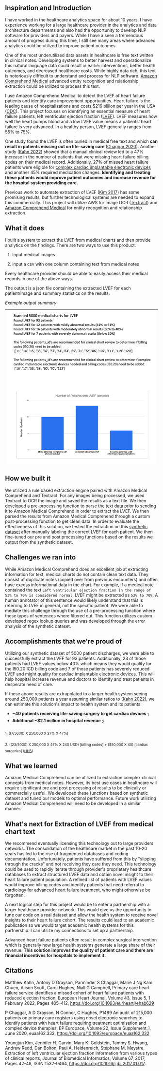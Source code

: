 ## Inspiration and Introduction
I have worked in the healthcare analytics space for about 10 years.  I have experience working for a large healthcare provider in the analytics and data architecture departments and also had the opportunity to develop NLP software for providers and payers. While I have a seen a tremendous amount of progress during this time, I still see many areas where advanced analytics could be utilized to improve patient outcomes. 

One of the most underutilized data assets in healthcare is free text written in clinical notes. Developing systems to better harvest and operationalize this natural language data could result in earlier interventions, better health outcomes, and decreased healthcare costs. While highly data rich, this text is notoriously difficult to understand and process for NLP software.  [Amazon Comprehend Medical](https://docs.aws.amazon.com/comprehend-medical/index.html) advanced entity recognition and relationship extraction could be utilized to process this text.

I use Amazon Comprehend Medical to detect the LVEF of heart failure patients and identify care improvement opportunities.  Heart failure is the leading cause of hospitalizations and costs $216 billion per year in the USA ([CDC](https://www.cdc.gov/dhdsp/)). This project focuses on identifying an essential measure of heart failure patients, left ventricular ejection fraction ([LVEF](https://my.clevelandclinic.org/health/articles/16950-ejection-fraction#:~:text=Left%20ventricular%20ejection%20fraction%20(LVEF,left%20side%20of%20the%20heart))). LVEF measures how well the heart pumps blood and a low LVEF value means a patients’ heart failure is very advanced. In a healthy person, LVEF generally ranges from 55% to 75%.

One study found the LVEF is often buried in medical free text and which **can result in patients missing out on life-saving care** ([Chaggar 2020](https://doi.org/10.1093/europace/euaa162.332)).  Another study ([Kahn 2022](https://doi.org/10.1093/eurheartj/ehab629)) showed that a manual clinical review led to a 47% increase in the number of patients that were missing heart failure billing codes on their medical record. Additionally, 27% of missed heart failure patients were eligible for [complex cardiac implantable electronic devices](https://my.clevelandclinic.org/health/treatments/16837-cardiac-implantable-electronic-device-replacement) and another 45% required medication changes. **Identifying and treating these patients would improve patient outcomes and increase revenue for the hospital system providing care.**

Previous work to automate extraction of LVEF ([Kim 2017](https://www.sciencedirect.com/science/article/pii/S1532046417300205)) has some promising results, but further technological systems are needed to expand this commercially. This project will utilize AWS for image OCR ([Textract](https://aws.amazon.com/textract/)) and [Amazon Comprehend Medical](https://docs.aws.amazon.com/comprehend-medical/index.html) for entity recognition and relationship extraction.

## What it does
I built a system to extract the LVEF from medical charts and then provide analytics on the findings. There are two ways to use this product:
1. Input medical images

2. Input a csv with one column containing text from medical notes

Every healthcare provider should be able to easily access their medical records in one of the above ways. 

The output is a json file containing the extracted LVEF for each patient/image and summary statistics on the results.

_Example output summary_

| ![Alt text](images/output_analysis.png?raw=true) |
|-|

## How we built it
We utilized a rule based extraction engine paired with Amazon Medical Comprehend and Textract. For any images being processed, we used Textract to OCR the image and saved the results as a text file. We then developed a pre-processing function to parse the text data prior to sending it to Amazon Medical Comprehend in order to extract the LVEF.  We then parsed the results from Amazon Medical Comprehend through a custom post-processing function to get clean data.   In order to evaluate the effectiveness of this solution, we tested the extraction on this [synthetic dataset](https://www.kaggle.com/datasets/tboyle10/medicaltranscriptions) after manually labeling the correct LVEF for each patient.  We then fine-tuned our pre and post processing functions based on the results we output from the synthetic dataset. 

## Challenges we ran into
While Amazon Medical Comprehend does an excellent job at extracting information for text, medical charts do not contain clean text data. They consist of duplicate notes (copied over from previous encounters) and often have excess informational data in the chart. For example, if a medical note contained the text `Left ventricular ejection fraction in the range of 53% to 70% is considered normal`, LVEF might be extracted as `53% to 70%`. A human annotator of this sentence would likely understand that this is referring to LVEF in general, not the specific patient.  We were able to mediate this challenge through the use of a pre-processing function where these types of sentences where filtered out.  This function utilizes custom developed regex lookup queries and was developed through the error analysis of the synthetic dataset.

## Accomplishments that we're proud of
Utilizing our synthetic dataset of 5000 patient discharges, we were able to successfully extract the LVEF for 93 patients.  Additionally, 23 of those patients had LVEF values below 40% which means they would qualify for the I50.20 ICD billing code and 7 of those patients has severely reduced LVEF and might quality for cardiac implantable electronic devices. This will help hospital increase revenue and doctors to identify and treat patients in desperate need of care.


If these above results are extrapolated to a larger health system seeing around 250,000 patients a year assuming similar ratios to ([Kahn 2022](https://doi.org/10.1093/eurheartj/ehab629)), we can estimate this solution's impact to health system and its patients:

* **~40 patients receiving life-saving surgery to get cardiac devices** <sub>1<sub>
* **Additional ~$2.1 million in hospital revenue** <sub>2<sub>


<sub>1. ((7/5000) X 250,000 X 27% X 47%)<sub>

<sub>2. ((23/5000) X 250,000 X 47% X 240 USD) [billing codes] + ($50,000 X 40) [cardiac surgeries] ([HHS](https://aspe.hhs.gov/sites/default/files/private/pdf/252376/Table1C.pdf))

## What we learned
Amazon Medical Comprehend can be utilized to extraction complex clinical concepts from medical notes. However, its best use cases in healthcare will require significant pre and post processing of results to be clinically or commercially useful. We developed these functions based on synthetic dataset and tuned our models to optimal performance. Future work utilizing Amazon Medical Comprehend will need to be developed in a similar manner.

## What's next for Extraction of LVEF from medical chart text
We recommend eventually licensing this technology out to large providers networks.  The consolidation of the healthcare market in the past 10-20 years has led to the rise of fragmented databases and coding documentation. Unfortunately, patients have suffered from this by "slipping through the cracks" and not receiving they care they need.  This technology could be used to rapidly iterate through provider's proprietary healthcare databases to extract structured LVEF data and obtain novel insight to their heart failure patient population. A refined list of patients with LVEF values would improve billing codes and identify patients that need referral to cardiology for advanced heart failure treatment, who might otherwise be forgotten.

A next logical step for this project would be to enter a partnership with a larger healthcare provider network. This would give us the opportunity to tune our code on a real dataset and allow the health system to receive novel insights to their heart failure cohort. The results could lead to an academic publication so we would target academic health systems for this partnership. I can utilize my connections to set up a partnership.

Advanced heart failure patients often result in complex surgical intervention which is generally how large health systems generate a large share of their revenue.  **This solution improves the quality of patient care and there are financial incentives for hospitals to implement it.**

## Citations
Matthew Kahn, Antony D Grayson, Parminder S Chaggar, Marie J Ng Kam Chuen, Alison Scott, Carol Hughes, Niall G Campbell, Primary care heart failure service identifies a missed cohort of heart failure patients with reduced ejection fraction, European Heart Journal, Volume 43, Issue 5, 1 February 2022, Pages 405–412, https://doi.org/10.1093/eurheartj/ehab629

P Chaggar, A D Grayson, N Connor, C Hughes, P1489
An audit of 215,000 patients on primary care registers using novel electronic searches to identify patients with heart failure requiring treatment optimisation and complex device therapies, EP Europace, Volume 22, Issue Supplement_1, June 2020, euaa162.332, https://doi.org/10.1093/europace/euaa162.332

Youngjun Kim, Jennifer H. Garvin, Mary K. Goldstein, Tammy S. Hwang, Andrew Redd, Dan Bolton, Paul A. Heidenreich, Stéphane M. Meystre,
Extraction of left ventricular ejection fraction information from various types of clinical reports,
Journal of Biomedical Informatics,
Volume 67,
2017,
Pages 42-48,
ISSN 1532-0464,
https://doi.org/10.1016/j.jbi.2017.01.017.